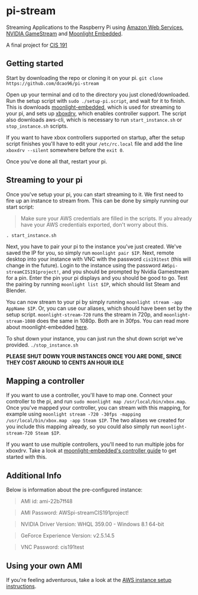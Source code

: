 pi-stream
=========

Streaming Applications to the Raspberry Pi using [Amazon Web Services](https://aws.amazon.com/), [NVIDIA GameStream]( http://shield.nvidia.com/game-stream) and [Moonlight Embedded](https://github.com/irtimmer/moonlight-embedded).

A final project for [CIS 191](https://www.seas.upenn.edu/~cis191/index.html)

Getting started
---------------

Start by downloading the repo or cloning it on your pi.
`git clone https://github.com/dcao96/pi-stream`

Open up your terminal and cd to the directory you just cloned/downloaded. Run the setup script with `sudo ./setup-pi.script`, and wait for it to finish. This is downloads [moonlight-embedded](https://github.com/irtimmer/moonlight-embedded), which is used for streaming to your pi, and sets up [xboxdrv](https://github.com/xboxdrv/xboxdrv), which enables controller support. The script also downloads aws-cli, which is necessary to run `start_instance.sh` or `stop_instance.sh` scripts.

If you want to have xbox controllers supported on startup, after the setup script finishes you'll have to edit your `/etc/rc.local` file and add the line `xboxdrv --silent` somewhere before the `exit 0`.

Once you've done all that, restart your pi.

Streaming to your pi
-----------

Once you've setup your pi, you can start streaming to it. We first need to fire up an instance to stream from. This can be done by simply running our start script: 
> Make sure your AWS credentials are filled in the scripts. If you already have your AWS credentials exported, don't worry about this.

`. start_instance.sh`

Next, you have to pair your pi to the instance you've just created. We've saved the IP for you, so simply run `moonlight pair $IP`. Next, remote desktop into your instance with VNC with the password `cis191test` (this will change in the future). Login to the instance using the password `AWSpi-streamCIS191project!`, and you should be prompted by Nvidia Gamestream for a pin. Enter the pin your pi displays and you should be good to go. Test the pairing by running `moonlight list $IP`, which should list Steam and Blender.

You can now stream to your pi by simply running `moonlight stream -app AppName $IP`. Or, you can use our aliases, which should have been set by the setup script. `moonlight-stream-720` runs the stream in 720p, and `moonlight-stream-1080` does the same in 1080p. Both are in 30fps. You can read more about moonlight-embedded [here](https://github.com/irtimmer/moonlight-embedded).

To shut down your instance, you can just run the shut down script we've provided.
`./stop_instance.sh`

__PLEASE SHUT DOWN YOUR INSTANCES ONCE YOU ARE DONE, SINCE THEY COST AROUND 10 CENTS AN HOUR IDLE__

Mapping a controller
----------

If you want to use a controller, you'll have to map one. Connect your controller to the pi, and run `sudo moonlight map /usr/local/bin/xbox.map`. Once you've mapped your controller, you can stream with this mapping, for example using `moonlight stream -720 -30fps -mapping /usr/local/bin/xbox.map -app Steam $IP`. The two aliases we created for you include this mapping already, so you could also simply run `moonlight-stream-720 Steam $IP`.

If you want to use multiple controllers, you'll need to run multiple jobs for xboxdrv. Take a look at  [moonlight-embedded's controller guide](https://github.com/irtimmer/moonlight-embedded/wiki/Controllers-set-up) to get started with this.

Additional Info
----------

Below is information about the pre-configured instance:
  > AMI id: ami-22b7ff48
  
  > AMI Password: AWSpi-streamCIS191project!
  
  > NVIDIA Driver Version: WHQL 359.00 - Windows 8.1 64-bit
  
  > GeForce Experience Version: v2.5.14.5

  > VNC Password: cis191test

Using your own AMI
-----------

If you're feeling adventurous, take a look at the [AWS instance setup instructions](https://github.com/dcao96/pi-stream/blob/master/AWSsetup.md).
